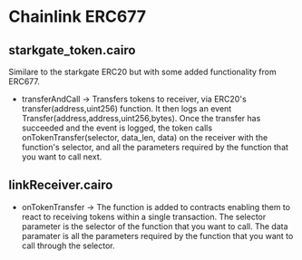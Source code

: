 # Chainlink ERC677

## starkgate_token.cairo

Similare to the starkgate ERC20 but with some added functionality from ERC677.

- transferAndCall -> Transfers tokens to receiver, via ERC20's transfer(address,uint256) function. It then logs an event Transfer(address,address,uint256,bytes). Once the transfer has succeeded and the event is logged, the token calls onTokenTransfer(selector, data_len, data) on the receiver with the function's selector, and all the parameters required by the function that you want to call next.

## linkReceiver.cairo

- onTokenTransfer -> The function is added to contracts enabling them to react to receiving tokens within a single transaction. The selector parameter is the selector of the function that you want to call.
  The data paramater is all the parameters required by the function that you want to call through the selector.
